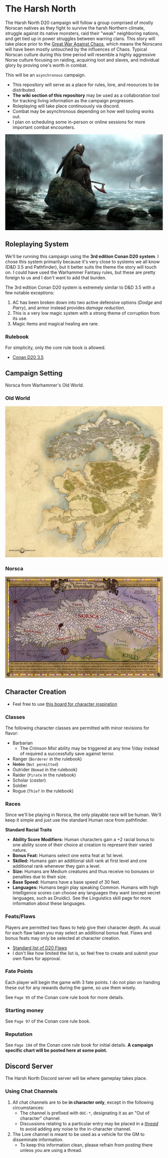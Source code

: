 # The Harsh North
The Harsh North D20 campaign will follow a group comprised of mostly Norscan natives as they fight to survive the harsh Northern climate, struggle against its native monsters, raid their "weak" neighboring nations, and get tied up in power struggles between warring clans. This story will take place prior to the [Great War Against Chaos](https://warhammerfantasy.fandom.com/wiki/Great_War_Against_Chaos), which means the Norscans will have been mostly untouched by the influences of Chaos. Typical Norscan culture during this time period will resemble a highly aggressive Norse culture focusing on raiding, acquiring loot and slaves, and individual glory by proving one's worth in combat.

This will be an `asynchronous` campaign.
- This repository will serve as a place for rules, lore, and resources to be distributed.
- **The wiki section of this repository** may be used as a collaboration tool for tracking living information as the campaign progresses.
- Roleplaying will take place continuously via discord.
- Combat may be asynchronous depending on how well tooling works out.
- I plan on scheduling some in-person or online sessions for more important combat encounters.

![Old World](assets/viking-rock.jpg)

## Roleplaying System

We'll be running this campaign using the **3rd edition Conan D20 system**. I chose this system primarily because it's very close to systems we all know (D&D 3.5 and Pathfinder), but it better suits the theme the story will touch on. I could have used the Warhammer Fantasy rules, but these are pretty foreign to us and I don't want to add that burden.

The 3rd edition Conan D20 system is extremely similar to D&D 3.5 with a few notable exceptions:
1. AC has been broken down into two active defensive options (*Dodge* and *Parry*), and armor instead provides *damage reduction*.
1. This is a very low magic system with a strong theme of corruption from its use.
1. Magic items and magical healing are rare.

### Rulebook
For simplicity, only the core rule book is allowed.
- [Conan D20 3.5](https://drive.google.com/file/d/0B36P1ltRqaAMMXNhMVQtM2NuSEU/view?usp=sharing&resourcekey=0-ftS9tc5byv7bF_sSPQL2ww)


## Campaign Setting
Norsca from Warhammer's Old World.

### Old World
![Old World](resources/old-world.jpg)

### Norsca
![Norsca](resources/map-norsca-factions.jpg)


## Character Creation

- Feel free to use [this board for character inspiration](https://pin.it/2efSdAR)

### Classes
The following character classes are permitted with minor revisions for flavor:
- Barbarian
  - The _Crimson Mist_ ability may be triggered at any time 1/day instead of required a successfully save against terror.
- Ranger (`Borderer` in the rulebook)
- ~~Noble~~ (`Not permitted`)
- Outrider (`Nomad` in the rulebook)
- Raider (`Pirate` in the rulebook)
- Scholar (_caster_)
- Soldier
- Rogue (`Thief` in the rulebook)

### Races
Since we'll be playing in Norsca, the only playable race will be human. We'll keep it simple and just use the standard Human race from pathfinder. 

**Standard Racial Traits**
- **Ability Score Modifiers:** Human characters gain a +2 racial bonus to one ability score of their choice at creation to represent their varied nature.
- **Bonus Feat:** Humans select one extra feat at 1st level.
- **Skilled:** Humans gain an additional skill rank at first level and one additional rank whenever they gain a level.
- **Size:** Humans are Medium creatures and thus receive no bonuses or penalties due to their size.
- **Base Speed:** Humans have a base speed of 30 feet.
- **Languages:** Humans begin play speaking Common. Humans with high Intelligence scores can choose any languages they want (except secret languages, such as Druidic). See the Linguistics skill page for more information about these languages.

### Feats/Flaws
Players are permitted two flaws to help give their character depth. As usual for each flaw taken you may select an additional bonus feat. Flaws and bonus feats may only be selected at character creation.

- [Standard list of D20 Flaws](https://www.d20srd.org/srd/variant/buildingCharacters/characterFlaws.htm)
- I don't like how limited the list is, so feel free to create and submit your own flaws for approval.

### Fate Points
Each player will begin the game with 3 fate points. I do not plan on handing these out for any rewards during the game, so use them wisely.

See `Page 95` of the Conan core rule book for more details.

### Starting money
See `Page 97` of the Conan core rule book.

### Reputation

See `Page 104` of the Conan core rule book for initial details. **A campaign specific chart will be posted here at some point.**


## Discord Server
The Harsh North Discord server will be where gameplay takes place.

### Using Chat Channels
 
1. All chat channels are to be **in character only**, except in the following circumstances:
    - The channel is prefixed with `OOC-*`, designating it as an "Out of character" channel.
    - Discussions relating to a particular entry may be placed in a *[thread](https://support.discord.com/hc/en-us/articles/4403205878423-Threads-FAQ)* to avoid adding any noise to the in-character channel.
1. The Lore channel is meant to be used as a vehicle for the GM to disseminate information. 
    - To keep this information clean, please refrain from posting there unless you are using a thread.
